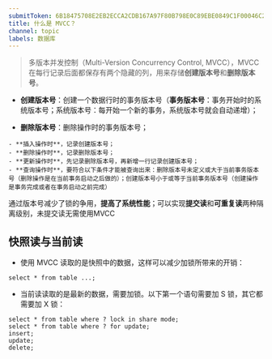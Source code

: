 ```yaml
---
submitToken: 6B18475708E2EB2ECCA2CDB167A97F80B798E0C89EBE0849C1F00046C2E6567C
title: 什么是 MVCC？
channel: topic
labels: 数据库
---
```


> 多版本并发控制（Multi-Version Concurrency Control, MVCC），MVCC在每行记录后面都保存有两个隐藏的列，用来存储**创建版本号**和**删除版本号**。

- **创建版本号**：创建一个数据行时的事务版本号（**事务版本号**：事务开始时的系统版本号；系统版本号：每开始一个新的事务，系统版本号就会自动递增）；

- **删除版本号**：删除操作时的事务版本号；

```
- **插入操作时**，记录创建版本号；
- **删除操作时**，记录删除版本号；
- **更新操作时**，先记录删除版本号，再新增一行记录创建版本号；
- **查询操作时**，要符合以下条件才能被查询出来：删除版本号未定义或大于当前事务版本号（删除操作是在当前事务启动之后做的）；创建版本号小于或等于当前事务版本号（创建操作是事务完成或者在事务启动之前完成）
```

通过版本号减少了锁的争用，**提高了系统性能**；可以实现**提交读**和**可重复读**两种隔离级别，未提交读无需使用MVCC

## 快照读与当前读

- 使用 MVCC 读取的是快照中的数据，这样可以减少加锁所带来的开销：

```
select * from table ...;
```

- 当前读读取的是最新的数据，需要加锁。以下第一个语句需要加 S 锁，其它都需要加 X 锁：

```
select * from table where ? lock in share mode;
select * from table where ? for update;
insert;
update;
delete;
```